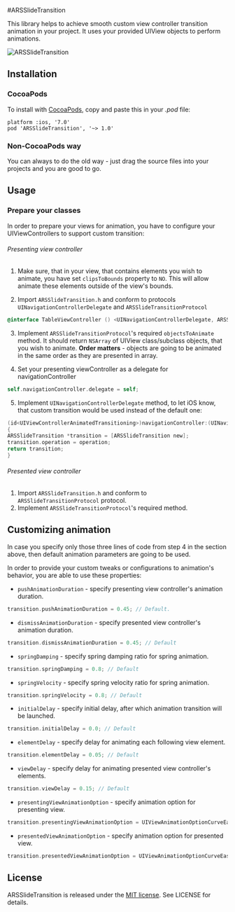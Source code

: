 #ARSSlideTransition

This library helps to achieve smooth custom view controller transition animation in your project. It uses your provided UIView objects to perform animations.

![ARSSlideTransition](http://git.arsenkin.com/ARSSlideTransition.gif)

## Installation

### CocoaPods
To install with [CocoaPods](http://cocoapods.org/), copy and paste this in your *.pod* file:

    platform :ios, '7.0'
    pod 'ARSSlideTransition', '~> 1.0'

### Non-CocoaPods way
You can always to do the old way - just drag the source files into your projects and you are good to go.

## Usage

### Prepare your classes
In order to prepare your views for animation, you have to configure your UIViewControllers to support custom transition:

###### Presenting view controller

1. Make sure, that in your view, that contains elements you wish to animate, you have set `clipsToBounds` property to `NO`. This will allow animate these elements outside of the view's bounds.

2. Import `ARSSlideTransition.h` and conform to protocols `UINavigationControllerDelegate` and `ARSSlideTransitionProtocol`

```objective-c
@interface TableViewController () <UINavigationControllerDelegate, ARSSlideTransitionProtocol>
```

3. Implement `ARSSlideTransitionProtocol`'s required `objectsToAnimate` method. It should return `NSArray` of UIView class/subclass objects, that you wish to animate. **Order matters** - objects are going to be animated in the same order as they are presented in array.

4. Set your presenting viewController as a delegate for navigationController

```objective-c
self.navigationController.delegate = self;
```

5. Implement `UINavigationControllerDelegate` method, to let iOS know, that custom transition would be used instead of the default one:

```objective-c
(id<UIViewControllerAnimatedTransitioning>)navigationController:(UINavigationController *)navigationController animationControllerForOperation:(UINavigationControllerOperation)operation fromViewController:(UIViewController *)fromVC toViewController:(UIViewController *)toVC 
{
ARSSlideTransition *transition = [ARSSlideTransition new];
transition.operation = operation;
return transition;
}
```

###### Presented view controller

1.  Import `ARSSlideTransition.h` and conform to `ARSSlideTransitionProtocol` protocol.
2. Implement `ARSSlideTransitionProtocol`'s required method.

## Customizing animation
In case you specify only those three lines of code from step 4 in the section above, then default animation parameters are going to be used.

In order to provide your custom tweaks or configurations to animation's behavior, you are able to use these properties:

* `pushAnimationDuration` - specify presenting view controller's animation duration.

```objective-c
transition.pushAnimationDuration = 0.45; // Default.
```

* `dismissAnimationDuration` - specify presented view controller's animation duration.

```objective-c
transition.dismissAnimationDuration = 0.45; // Default
```

* `springDamping` - specify spring damping ratio for spring animation.

```objective-c
transition.springDamping = 0.8; // Default
```

* `springVelocity` - specify spring velocity ratio for spring animation.

```objective-c
transition.springVelocity = 0.8; // Default
```

* `initialDelay` - specify initial delay, after which animation transition will be launched.

```objective-c
transition.initialDelay = 0.0; // Default
```

* `elementDelay` - specify delay for animating each following view element.

```objective-c
transition.elementDelay = 0.05; // Default
```

* `viewDelay` - specify delay for animating presented view controller's elements.

```objective-c
transition.viewDelay = 0.15; // Default
```

* `presentingViewAnimationOption` - specify animation option for presenting view.

```objective-c
transition.presentingViewAnimationOption = UIViewAnimationOptionCurveEaseOut; // Default
```

* `presentedViewAnimationOption` - specify animation option for presented view.

```objective-c
transition.presentedViewAnimationOption = UIViewAnimationOptionCurveEaseOut; // Default
```

## License

ARSSlideTransition is released under the [MIT license](http://opensource.org/licenses/MIT). See LICENSE for details.
